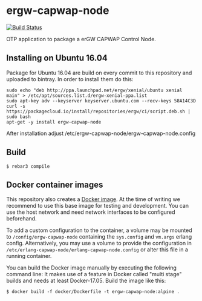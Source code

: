 ergw-capwap-node
===============

[![Build Status](https://travis-ci.org/travelping/ergw-capwap-node.svg?branch=master)](https://travis-ci.org/travelping/ergw-capwap-node)

OTP application to package a erGW CAPWAP Control Node.

Installing on Ubuntu 16.04
--------------------------

Package for Ubuntu 16.04 are build on every commit to this repository and uploaded to bintray. In order to install them do this:

    sudo echo "deb http://ppa.launchpad.net/ergw/xenial/ubuntu xenial main" > /etc/apt/sources.list.d/ergw-xenial-ppa.list
    sudo apt-key adv --keyserver keyserver.ubuntu.com --recv-keys 58A14C3D
    curl -s https://packagecloud.io/install/repositories/ergw/ci/script.deb.sh | sudo bash
    apt-get -y install ergw-capwap-node

After installation adjust /etc/ergw-capwap-node/ergw-capwap-node.config

Build
-----

    $ rebar3 compile

Docker container images
-----------------------

This repository also creates a [Docker
image](https://hub.docker.com/r/ergw/ergw-capwap-node/). At the time of writing we
recommend to use this base image for testing and development. You can use the
host network and need network interfaces to be configured beforehand.

To add a custom configuration to the container, a volume may be mounted
to `/config/ergw-capwap-node` containing the `sys.config` and `vm.args` erlang
config. Alternatively, you may use a volume to provide the configuration in
`/etc/erlang-capwap-node/erlang-capwap-node.config` or alter this file in
a running container.

You can build the Docker image manually by executing the following command
line: It makes use of a feature in Docker called "multi stage" builds and
needs at least Docker-17.05. Build the image like this:

    $ docker build -f docker/Dockerfile -t ergw-capwap-node:alpine .

